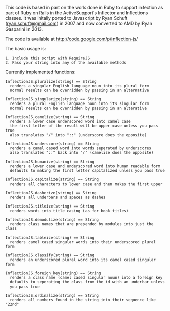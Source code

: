   This code is based in part on the work done in Ruby to support
  infection as part of Ruby on Rails in the ActiveSupport's Inflector
  and Inflections classes.  It was initally ported to Javascript by
  Ryan Schuft (ryan.schuft@gmail.com) in 2007 and now converted to AMD
  by Ryan Gasparini in 2013.

  The code is available at http://code.google.com/p/inflection-js/

  The basic usage is:
  
    1. Include this script with RequireJS
    2. Pass your string into any of the available methods

  Currently implemented functions:

    InflectionJS.pluralize(string) == String
      renders a singular English language noun into its plural form
      normal results can be overridden by passing in an alternative

    InflectionJS.singularize(string) == String
      renders a plural English language noun into its singular form
      normal results can be overridden by passing in an alterative

    InflectionJS.camelize(string) == String
      renders a lower case underscored word into camel case
      the first letter of the result will be upper case unless you pass true
      also translates "/" into "::" (underscore does the opposite)

    InflectionJS.underscore(string) == String
      renders a camel cased word into words seperated by underscores
      also translates "::" back into "/" (camelize does the opposite)

    InflectionJS.humanize(string) == String
      renders a lower case and underscored word into human readable form
      defaults to making the first letter capitalized unless you pass true

    InflectionJS.capitalize(string) == String
      renders all characters to lower case and then makes the first upper

    InflectionJS.dasherize(string) == String
      renders all underbars and spaces as dashes

    InflectionJS.titleize(string) == String
      renders words into title casing (as for book titles)

    InflectionJS.demodulize(string) == String
      renders class names that are prepended by modules into just the class

    InflectionJS.tableize(string) == String
      renders camel cased singular words into their underscored plural form

    InflectionJS.classify(string) == String
      renders an underscored plural word into its camel cased singular form

    InflectionJS.foreign_key(string) == String
      renders a class name (camel cased singular noun) into a foreign key
      defaults to seperating the class from the id with an underbar unless
      you pass true

    InflectionJS.ordinalize(string) == String
      renders all numbers found in the string into their sequence like "22nd"
